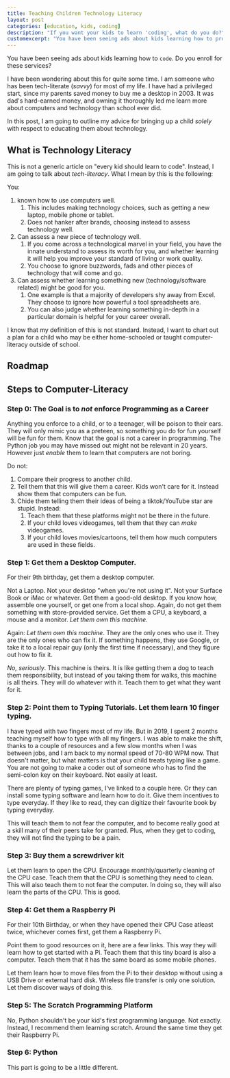 ```yaml
---
title: Teaching Children Technology Literacy
layout: post
categories: [education, kids, coding]
description: "If you want your kids to learn 'coding', what do you do?"
customexcerpt: "You have been seeing ads about kids learning how to program. Do you enroll for these services?"
---
```


You have been seeing ads about kids learning how to `code`. Do you enroll for these services?

I have been wondering about this for quite some time. I am someone who has been tech-literate (*savvy*) for most of my life. I have had a privileged start, since my parents saved money to buy me a desktop in 2003. It was dad's hard-earned money, and owning it thoroughly led me learn more about computers and technology than school ever did.

In this post, I am going to outline my advice for bringing up a child *solely* with respect to educating them about technology.

## What is Technology Literacy

This is not a generic article on "every kid should learn to code". Instead, I am going to talk about *tech-literacy*. What I mean by this is the following:

You:
1. known how to use computers well.
   1. This includes making technology choices, such as getting a new laptop, mobile phone or tablet.
   2. Does not hanker after brands, choosing instead to assess technology well.
2. Can assess a new piece of technology well.
   1. If you come across a technological marvel in your field, you have the innate understand to assess its worth for you, and whether learning it will help you improve your standard of living or work quality.
   2. You choose to ignore buzzwords, fads and other pieces of technology that will come and go.
3. Can assess whether learning something new (technology/software related) might be good for you.
   1. One example is that a majority of developers shy away from Excel. They choose to ignore how powerful a tool spreadsheets are.
   2. You can also judge whether learning something in-depth in a particular domain is helpful for your career overall.

I know that my definition of this is not standard. Instead, I want to chart out a plan for a child who may be either home-schooled or taught computer-literacy outside of school.

## Roadmap

## Steps to Computer-Literacy

### Step 0: The Goal is to *not* enforce Programming as a Career

Anything you enforce to a child, or to a teenager, will be poison to their ears.
They will only mimic you as a preteen, so something you do for fun yourself will be fun for
them. Know that the goal is not a career in programming. The Python job you may have missed out
might not be relevant in 20 years. However just *enable* them to learn that computers are not
boring.

Do not:

1. Compare their progress to another child.
2. Tell them that this will give them a career. Kids won't care for it. Instead show them that computers can be fun.
3. Chide them telling them their ideas of being a tiktok/YouTube star are stupid. Instead:
   1. Teach them that these platforms might not be there in the future.
   2. If your child loves videogames, tell them that they can *make* videogames.
   3. If your child loves movies/cartoons, tell them how much computers are used in these fields.

### Step 1: Get them a **Desktop** Computer.

For their 9th birthday, get them a desktop computer.

Not a Laptop. Not your desktop "when you're not using it". Not your Surface Book or iMac or whatever. Get them a good-old desktop. If you know how, assemble one yourself, or get one from a local shop. Again, do not get them something
with store-provided service. Get them a CPU, a keyboard, a mouse and a monitor. *Let them own this machine*.

Again: *Let them own this machine*. They are the only ones who use it. They are the only ones who can fix it. If something happens, they use Google, or take it to a local repair guy (only the first time if necessary), and they figure out how to fix it.

*No, seriously*. This machine is theirs. It is like getting them a dog to teach them responsibility, but instead of you
taking them for walks, this machine is all theirs. They will do whatever with it. Teach them to get what they want for it.

### Step 2: Point them to Typing Tutorials. Let them learn 10 finger typing.

I have typed with two fingers most of my life. But in 2019, I spent 2 months teaching myself how to type with all my fingers. I was able to make the shift, thanks to a couple of resources and a few slow months when I was between jobs, and I am back to my normal speed of 70-80 WPM now. That doesn't matter, but what matters is that your child treats typing like a game. You are not going to make a coder out of someone who has to find the semi-colon key on their keyboard. Not easily at least.

There are plenty of typing games, I've linked to a couple here. Or they can install some typing software and learn how to do it. Give them incentives to type everyday. If they like to read, they can digitize their favourite book by typing everyday.

This will teach them to not fear the computer, and to become really good at a skill many of their peers take for granted. Plus, when they get to coding, they will not find the typing to be a pain.

### Step 3: Buy them a screwdriver kit

Let them learn to open the CPU. Encourage monthly/quarterly cleaning of the CPU case. Teach them that the CPU is something they need to clean. This will also teach them to not fear the computer. In doing so, they will also learn the parts of the CPU. This is good.


### Step 4: Get them a Raspberry Pi

For their 10th Birthday, or when they have opened their CPU Case atleast twice, whichever comes first, get them a Raspberry Pi.

Point them to good resources on it, here are a few links. This way they will learn how to get started with a Pi. Teach them that this tiny board is also a computer. Teach them that it has the same board as some mobile phones.

Let them learn how to move files from the Pi to their desktop without using a USB Drive or external hard disk. Wireless file transfer is only one solution. Let them discover ways of doing this.

### Step 5: The Scratch Programming Platform

No, Python shouldn't be your kid's first programming language. Not exactly. Instead, I recommend them learning scratch.
Around the same time they get their Raspberry Pi.

### Step 6: Python

This part is going to be a little different.
